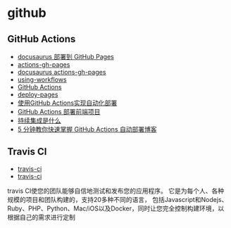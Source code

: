 # github

## GitHub Actions

- [docusaurus 部署到 GitHub Pages](https://docusaurus.io/zh-CN/docs/deployment#deploying-to-github-pages)
- [actions-gh-pages](https://github.com/peaceiris/actions-gh-pages)
- [docusaurus actions-gh-pages](https://github.com/peaceiris/actions-gh-pages#%EF%B8%8F-docusaurus)
- [using-workflows](https://docs.github.com/cn/actions/using-workflows)
- [GitHub Actions](https://docs.github.com/cn/actions)
- [deploy-pages](https://github.com/actions/deploy-pages)
- [使用GitHub Actions实现自动化部署](https://mp.weixin.qq.com/s/usELNo3LE-77D5pdFYFcTw)
- [GitHub Actions 部署前端项目](https://zhuanlan.zhihu.com/p/500010744)
- [持续集成是什么](https://www.ruanyifeng.com/blog/2015/09/continuous-integration.html)
- [5 分钟教你快速掌握 GitHub Actions 自动部署博客](https://blog.csdn.net/qq_27080247/article/details/124441774)

## Travis CI

- [travis-ci](https://www.travis-ci.com/)
- [travis-ci](https://github.com/marketplace/travis-ci)

travis CI使您的团队能够自信地测试和发布您的应用程序。
它是为每个人、各种规模的项目和团队构建的，支持20多种不同的语言，
包括Javascript和Nodejs、Ruby、PHP、Python、Mac/iOS以及Docker，同时让您完全控制构建环境，以根据自己的需求进行定制
